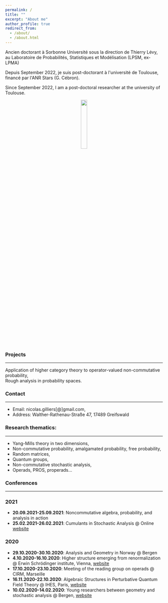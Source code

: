 ```yaml
---
permalink: /
title: ""
excerpt: "About me"
author_profile: true
redirect_from:
  - /about/
  - /about.html
---
```

Ancien doctorant à Sorbonne Université sous la direction de Thierry Lévy, au Laboratoire de Probabilités, Statistiques et Modélisation (LPSM, ex-LPMA)

Depuis September 2022, je suis post-doctorant à l'université de Toulouse, financé par l'ANR Stars (G. Cébron).

Since September 2022, I am a post-doctoral researcher at the university of Toulouse.

<p align="center">
  <img width="20%" src="https://nicolas-gilliers.github.io/files/felix-the-cat-5.png">
</p>

### Projects
------
<i class="fas fa-cogs"></i> Application of higher category theory to operator-valued non-commutative probability,  
<i class="fas fa-cogs"></i> Rough analysis in probability spaces.

### Contact
------
- Email: nicolas.gilliers[@]gmail.com,
- Address: Walther-Rathenau-Straße 47, 17489 Greifswald

### Research thematics:
-----
- Yang-Mills theory in two dimensions,
- Non-commutative probability, amalgamated probability, free probability,
- Random matrices,
- Quantum groups,
- Non-commutative stochastic analysis,
- Operads, PROS, properads...

### Conferences
-----

### 2021

* **20.09.2021-25.09.2021**: Noncommutative algebra, probability, and analysis in action
* **25.02.2021-26.02.2021**: Cumulants in Stochastic Analysis @ Online [website](http://page.math.tu-berlin.de/~tapia/cumulants/)

### 2020

* **29.10.2020-30.10.2020**: Analysis and Geometry in Norway @ Bergen
* **4.10.2020-16.10.2020**: Higher structure emerging from renormalization @ Erwin Schrödinger institute, Vienna, [website](https://www.esi.ac.at/events/e375/)
* **17.10.2020-23.10.2020**: Meeting of the reading group on operads @ CIRM, Marseille
* **16.11.2020-22.10.2020**: Algebraic Structures in Perturbative Quantum Field Theory @ IHES, Paris, [website](https://www.ihes.fr/algebraic-structures-in-perturbative-quantum-field-theory-une-conference-en-lhonneur-du-60e-anniversaire-de-dirk-kreimer/)
* **10.02.2020-14.02.2020**: Young researchers between geometry and stochastic analysis @ Bergen, [website](https://sites.google.com/view/workshop-bergen2020/home)
